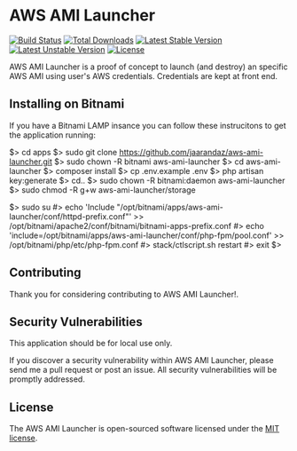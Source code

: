 # AWS AMI Launcher

[![Build Status](https://travis-ci.org/laravel/framework.svg)](https://travis-ci.org/laravel/framework)
[![Total Downloads](https://poser.pugx.org/laravel/framework/d/total.svg)](https://packagist.org/packages/laravel/framework)
[![Latest Stable Version](https://poser.pugx.org/laravel/framework/v/stable.svg)](https://packagist.org/packages/laravel/framework)
[![Latest Unstable Version](https://poser.pugx.org/laravel/framework/v/unstable.svg)](https://packagist.org/packages/laravel/framework)
[![License](https://poser.pugx.org/laravel/framework/license.svg)](https://packagist.org/packages/laravel/framework)

AWS AMI Launcher is a proof of concept to launch (and destroy) an specific AWS AMI using user's AWS credentials. Credentials are kept at front end.

## Installing on Bitnami

If you have a Bitnami LAMP insance you can follow these instrucitons to get the application running:

$> cd apps
$> sudo git clone https://github.com/jaarandaz/aws-ami-launcher.git
$> sudo chown -R bitnami aws-ami-launcher
$> cd aws-ami-launcher
$> composer install
$> cp .env.example .env
$> php artisan key:generate
$> cd..
$> sudo chown -R bitnami:daemon aws-ami-launcher
$> sudo chmod -R g+w aws-ami-launcher/storage

$> sudo su
#> echo 'Include "/opt/bitnami/apps/aws-ami-launcher/conf/httpd-prefix.conf"' >> /opt/bitnami/apache2/conf/bitnami/bitnami-apps-prefix.conf
#> echo 'include=/opt/bitnami/apps/aws-ami-launcher/conf/php-fpm/pool.conf' >> /opt/bitnami/php/etc/php-fpm.conf
#> stack/ctlscript.sh restart
#> exit
$>

## Contributing

Thank you for considering contributing to AWS AMI Launcher!.

## Security Vulnerabilities

This application should be for local use only.

If you discover a security vulnerability within AWS AMI Launcher, please send me a pull request or post an issue. All security vulnerabilities will be promptly addressed.

## License

The AWS AMI Launcher is open-sourced software licensed under the [MIT license](http://opensource.org/licenses/MIT).
